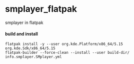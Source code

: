 # smplayer_flatpak
smplayer in flatpak

#### build and install
```
flatpak install -y --user org.kde.Platform/x86_64/5.15 org.kde.Sdk/x86_64/5.15 
flatpak-builder --force-clean --install --user build-dir/ info.smplayer.SMplayer.yml
```

